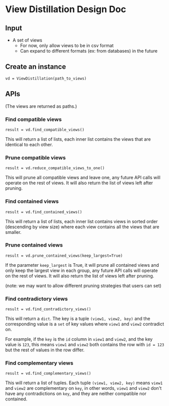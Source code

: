 # View Distillation Design Doc

## Input

- A set of views
  - For now, only allow views to be in csv format
  - Can expand to different formats (ex: from databases) in the future

## Create an instance

`vd = ViewDistillation(path_to_views)`

## APIs

(The views are returned as paths.)

### Find compatible views

`result = vd.find_compatible_views()`

This will return a list of lists, each inner list contains the views that are identical to each other.

### Prune compatible views

`result = vd.reduce_compatible_views_to_one()`

This will prune all compatible views and leave one, any future API calls will operate on the rest of views.
It will also return the list of views left after pruning.

### Find contained views

`result = vd.find_contained_views()`

This will return a list of lists, each inner list contains views in sorted order (descending by view size) 
where each view contains all the views that are smaller.

### Prune contained views

`result = vd.prune_contained_views(keep_largest=True)`

If the parameter `keep_largest` is True, it will prune all contained views and only keep the largest view in each group, 
any future API calls will operate on the rest of views. It will also return the list of views left after pruning.

(note: we may want to allow different pruning strategies that users can set)

### Find contradictory views

`result = vd.find_contradictory_views()`

This will return a `dict`. The key is a tuple `(view1, view2, key)` and the corresponding value
is a `set` of key values where `view1` and `view2` contradict on.

For example, if the `key` is the `id` column in `view1` and `view2`, and the key value is `123`, this means
`view1` and `view2` both contains the row with `id = 123` but the rest of values in the row differ.

### Find complementary views

`result = vd.find_complementary_views()`

This will return a list of tuples. Each tuple `(view1, view2, key)` means `view1` and `view2` are complementary on `key`,
in other words, `view1` and `view2` don't have any contradictions on `key`, and they are neither compatible nor contained.








